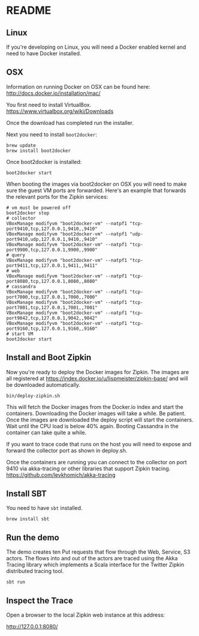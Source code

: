 # README

## Linux

If you're developing on Linux, you will need a Docker enabled kernel
and need to have Docker installed.

## OSX

Information on running Docker on OSX can be found here:
<http://docs.docker.io/installation/mac/>

You first need to install VirtualBox.
<https://www.virtualbox.org/wiki/Downloads>

Once the download has completed run the installer.

Next you need to install `boot2docker`:

    brew update
    brew install boot2docker

Once boot2docker is installed:

    boot2docker start

When booting the images via boot2docker on OSX you will need to make
sure the guest VM ports are forwarded. Here's an example that forwards
the relevant ports for the Zipkin services:

    # vm must be powered off 
    boot2docker stop
    # collector
    VBoxManage modifyvm "boot2docker-vm" --natpf1 "tcp-port9410,tcp,127.0.0.1,9410,,9410"
    VBoxManage modifyvm "boot2docker-vm" --natpf1 "udp-port9410,udp,127.0.0.1,9410,,9410"
    VBoxManage modifyvm "boot2docker-vm" --natpf1 "tcp-port9900,tcp,127.0.0.1,9900,,9900"
    # query
    VBoxManage modifyvm "boot2docker-vm" --natpf1 "tcp-port9411,tcp,127.0.0.1,9411,,9411"
    # web
    VBoxManage modifyvm "boot2docker-vm" --natpf1 "tcp-port8080,tcp,127.0.0.1,8080,,8080"
    # cassandra
    VBoxManage modifyvm "boot2docker-vm" --natpf1 "tcp-port7000,tcp,127.0.0.1,7000,,7000"
    VBoxManage modifyvm "boot2docker-vm" --natpf1 "tcp-port7001,tcp,127.0.0.1,7001,,7001"
    VBoxManage modifyvm "boot2docker-vm" --natpf1 "tcp-port9042,tcp,127.0.0.1,9042,,9042"
    VBoxManage modifyvm "boot2docker-vm" --natpf1 "tcp-port9160,tcp,127.0.0.1,9160,,9160"
    # start VM
    boot2docker start

## Install and Boot Zipkin

Now you're ready to deploy the Docker images for Zipkin.
The images are all registered at
<https://index.docker.io/u/lispmeister/zipkin-base/>
and will be downloaded automatically.

    bin/deploy-zipkin.sh

This will fetch the Docker images from the Docker.io index and start
the containers. Downloading the Docker images will take a while. Be
patient. Once the images are downloaded the deploy script will start
the containers. Wait until the CPU load is below 40% again. Booting
Cassandra in the container can take quite a while.

If you want to trace code that runs on the host you will need to
expose and forward the collector port as shown in deploy.sh.

Once the containers are running you can connect to the collector on
port 9410 via akka-tracing or other libraries that support Zipkin tracing.
<https://github.com/levkhomich/akka-tracing>

## Install SBT

You need to have `sbt` installed.

    brew install sbt

## Run the demo
The demo creates ten Put requests that flow through the Web,
Service, S3 actors. The flows into and out of the actors are traced
using the Akka Tracing library which implements a Scala interface for
the Twitter Zipkin distributed tracing tool.

    sbt run

## Inspect the Trace
Open a browser to the local Zipkin web instance at this address:

<http://127.0.0.1:8080/>
